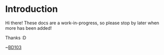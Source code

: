 # Introduction

Hi there! These docs are a work-in-progress, so please stop by later when more has been added!

Thanks :D

~[BD103](https://github.com/BD103)
